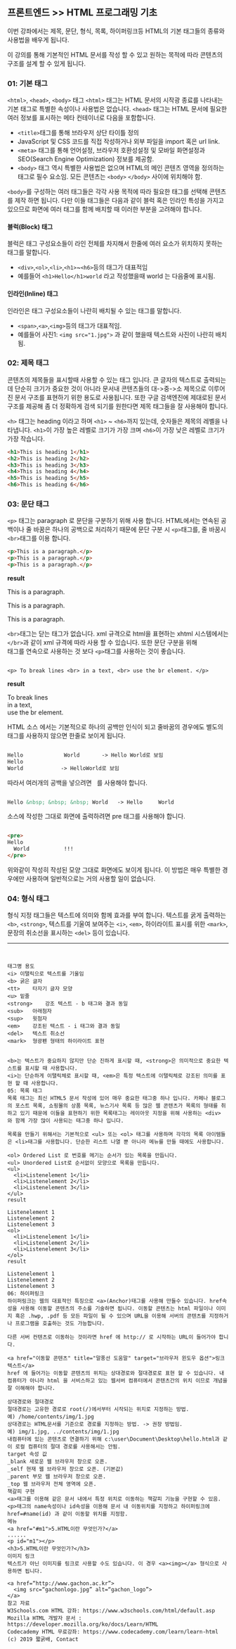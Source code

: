 ## 프론트엔드 >> HTML 프로그래밍 기초

이번 강좌에서는 제목, 문단, 형식, 목록, 하이퍼링크등 HTML의 기본 태그들의 종류와 사용법을 배우게 됩니다.

이 강의를 통해 기본적인 HTML 문서를 작성 할 수 있고 원하는 목적에 따라 콘텐츠의 구조를 설계 할 수 있게 됩니다.

### 01: 기본 태그
`<html>`, `<head>`, `<body>` 태그
`<html>` 태그는 HTML 문서의 시작광 종료를 나타내는 기본 태그로 특별한 속성이나 사용법은 없습니다. 
`<head>` 태그는 HTML 문서에 필요한 여러 정보를 표시하는 메타 컨테이너로 다음을 포함합니다.

* `<title>`태그를 통해 브라우저 상단 타이틀 정의
* JavaScript 및 CSS 코드를 직접 작성하거나 외부 파일을 import 혹은 url link.
* `<meta>` 태그를 통해 언어설정, 브라우저 호환성설정 및 모바일 화면설정과 SEO(Search Engine Optimization) 정보를 제공함.
* `<body>` 태그 역시 특별한 사용법은 없으며 HTML의 메인 콘텐츠 영역을 정의하는 태그로 필수 요소임. 모든 콘텐츠는 `<body>` `</body>` 사이에 위치해야 함.

`<body>`를 구성하는 여러 태그들은 각각 사용 목적에 따라 필요한 태그를 선택해 콘텐츠를 제작 하면 됩니다. 
다만 이들 태그들은 다음과 같이 블럭 혹은 인라인 특성을 가지고 있으므로 화면에 여러 태그를 함께 배치할 때 이러한 부분을 고려해야 합니다.

#### 블럭(Block) 태그
블럭은 태그 구성요소들이 라인 전체를 차지해서 한줄에 여러 요소가 위치하지 못하는 태그를 말합니다.
* `<div>`,`<ol>`,`<li>`,`<h1>`~`<h6>`등의 태그가 대표적임
* 예를들어 `<h1>Hello</h1>world` 라고 작성했을때 world 는 다음줄에 표시됨.

#### 인라인(Inline) 태그
인라인은 태그 구성요소들이 나란히 배치될 수 있는 태그를 말합니다.
* `<span>`,`<a>`,`<img>`등의 태그가 대표적임.
* 예를들어 사진1: `<img src="1.jpg">` 과 같이 했을때 텍스트와 사진이 나란히 배치됨.

### 02: 제목 태그
콘텐츠의 제목들을 표시할때 사용할 수 있는 태그 입니다. 
큰 글자의 텍스트로 출력되는데 단순히 크기가 중요한 것이 아니라 문서내 콘텐츠들의 대->중->소 제목으로 이루어진 문서 구조를 표현하기 위한 용도로 사용됩니다.
또한 구글 검색엔진에 제대로된 문서구조를 제공해 좀 더 정확하게 검색 되기를 원한다면 제목 태그들을 잘 사용해야 합니다.

`<h>` 태그는 heading 이라고 하며 `<h1>` ~ `<h6>`까지 있는데, 숫자들은 제목의 레벨을 나타냅니다. 
`<h1>`이 가장 높은 레벨로 크기가 가장 크며 `<h6>`이 가장 낮은 레벨로 크기가 가장 작습니다.

```html
<h1>This is heading 1</h1>
<h2>This is heading 2</h2>
<h3>This is heading 3</h3>
<h4>This is heading 4</h4>
<h5>This is heading 5</h5>
<h6>This is heading 6</h6>
```

### 03: 문단 태그
`<p>` 태그는 paragraph 로 문단을 구분하기 위해 사용 합니다. 
HTML에서는 연속된 공백이나 줄 바꿈은 하나의 공백으로 처리하기 때문에 문단 구분 시 `<p>`태그를, 줄 바꿈시 `<br>`태그를 이용 합니다.

```html
<p>This is a paragraph.</p>
<p>This is a paragraph.</p>
<p>This is a paragraph.</p>
```
**result**

<p>This is a paragraph.</P>
<p>This is a paragraph.</P>
<p>This is a paragraph.</P>

`<br>`태그는 닫는 태그가 없습니다. xml 규격으로 html을 표현하는 xhtml 시스템에서는 `</br>`과 같이 xml 규격에 따라 사용 할 수 있습니다. 또한 문단 구분을 위해 <br> 태그를 연속으로 사용하는 것 보다 `<p>`태그를 사용하는 것이 좋습니다.


```

<p> To break lines <br> in a text, <br> use the br element. </p>

```

**result**

<p> To break lines <br> in a text, <br> use the br element. </p>

HTML 소스 에서는 기본적으로 하나의 공백만 인식이 되고 줄바꿈의 경우에도 별도의 태그를 사용하지 않으면 한줄로 보이게 됩니다.

```html

Hello             World       -> Hello World로 보임
Hello
World            -> HelloWorld로 보임

```

따라서 여러개의 공백을 넣으려면 &nbsp; 를 사용해야 합니다.

```html

Hello &nbsp; &nbsp; &nbsp; World   -> Hello     World


```

소스에 작성한 그대로 화면에 출력하려면 pre 태그를 사용해야 합니다.

```html

<pre>
Hello
  World           !!!
</pre>

```

위와같이 작성히 작성된 모양 그대로 화면에도 보이게 됩니다. 
이 방법은 매우 특별한 경우에만 사용하며 일반적으로는 거의 사용할 일이 없습니다.


### 04: 형식 태그
형식 지정 태그들은 텍스트에 의미와 함께 효과를 부여 합니다. 텍스트를 굵게 출력하는 `<b>`, `<strong>`, 텍스트를 기울여 보여주는 `<i>`, `<em>`, 하이라이트 표시를 위한 `<mark>`, 문장의 취소선을 표시하는 `<del>` 등이 있습니다.

___

```


태그명	용도
<i>	이탤릭으로 텍스트를 기울임
<b>	굵은 글자
<tt>	타자기 글자 모양
<u>	밑줄
<strong>	강조 텍스트 - b 태그와 결과 동일
<sub>	아래첨자
<sup>	윗첨자
<em>	강조된 텍스트 - i 태그와 결과 동일
<del>	텍스트 취소선
<mark>	형광펜 형태의 하이라이트 표현


<b>는 텍스트가 중요하지 않지만 단순 진하게 표시할 때, <strong>은 의미적으로 중요한 텍스트를 표시할 때 사용합니다.
<i>는 단순하게 이탤릭체로 표시할 때, <em>은 특정 텍스트에 이탤릭체로 강조된 의미를 표현 할 때 사용합니다.
05: 목록 태그
목록 태그는 최신 HTML5 문서 작성에 있어 매우 중요한 태그중 하나 입니다. 카페나 블로그의 포스트 목록, 쇼핑몰의 상품 목록, 뉴스기사 목록 등 많은 웹 콘텐츠가 목록의 형태를 취하고 있기 때문에 이들을 표현하기 위한 목록태그는 레이아웃 지정을 위해 사용하는 <div> 와 함께 가장 많이 사용되는 태그중 하나 입니다.

목록을 만들기 위해서는 기본적으로 <ul> 또는 <ol> 태그를 사용하며 각각의 목록 아이템들은 <li>태그를 사용합니다. 단순한 리스트 나열 뿐 아니라 메뉴를 만들 때에도 사용합니다.

<ol> Ordered List 로 번호를 메기는 순서가 있는 목록을 만듭니다.
<ul> Unordered List로 순서없이 모양으로 목록을 만듭니다.
<ul>
  <li>Listenelement 1</li>
  <li>Listenelement 2</li>
  <li>Listenelement 3</li>
</ul>
result

Listenelement 1
Listenelement 2
Listenelement 3
<ol>
  <li>Listenelement 1</li>
  <li>Listenelement 2</li>
  <li>Listenelement 3</li>
</ol>
result

Listenelement 1
Listenelement 2
Listenelement 3
06: 하이퍼링크
하이퍼링크는 웹의 대표적인 특징으로 <a>(Anchor)태그를 사용해 만들수 있습니다. href속성을 사용해 이동할 콘텐츠의 주소를 기술하면 됩니다. 이동할 콘텐츠는 html 파일이나 이미지 혹은 .hwp, .pdf 등 모든 파일이 될 수 있으며 URL을 이용해 서버의 콘텐츠를 지정하거나 프로그램을 호출하는 것도 가능합니다.

다른 서버 컨텐츠로 이동하는 것이라면 href 에 http:// 로 시작하는 URL이 들어가야 합니다.

<a href="이동할 콘텐츠" title="말풍선 도움말" target="브라우저 윈도우 옵션">링크 텍스트</a>
href 에 들어가는 이동할 콘텐츠의 위치는 상대경로와 절대경로로 표현 할 수 있습니다. 내 컴퓨터가 아니라 html 을 서비스하고 있는 웹서버 컴퓨터에서 콘텐츠간의 위치 이므로 개념을 잘 이해해야 합니다.

상대경로와 절대경로
절대경로는 고유한 경로로 root(/)에서부터 시작되는 위치로 지정하는 방법.
예) /home/contents/img/1.jpg
상대경로는 HTML문서를 기준으로 경로를 지정하는 방법. -> 권장 방법임.
예) img/1.jpg, ../contents/img/1.jpg
내컴퓨터에 있는 콘텐츠로 연결하기 위해 c:\user\Document\Desktop\hello.html과 같이 로컬 컴퓨터의 절대 경로를 사용해서는 안됨.
target 속성 값
_blank 새로운 웹 브라우저 창으로 오픈.
_self 현재 웹 브라우저 창으로 오픈. (기본값)
_parent 부모 웹 브라우저 창으로 오픈.
_top 웹 브라우저 전체 영역에 오픈.
책갈피 구현
<a>태그를 이용해 같은 문서 내에서 특정 위치로 이동하는 책갈피 기능을 구현할 수 있음.
<p>태그의 name속성이나 id속성을 이용해 문서 내 이동위치를 지정하고 하이퍼링크에 href=#name(id) 과 같이 이동할 위치를 지정함.
메뉴 
<a href="#m1">5.HTML이란 무엇인가?</a>
......
<p id="m1"></p>
<h3>5.HTML이란 무엇인가?</h3>
이미지 링크
텍스트가 아닌 이미지를 링크로 사용할 수도 있습니다. 이 경우 <a><img></a> 형식으로 사용하면 됩니다.

<a href=“http://www.gachon.ac.kr”>
  <img src=“gachonlogo.jpg” alt=“gachon_logo”>
</a>
참고 자료
W3Schools.com HTML 강좌: https://www.w3schools.com/html/default.asp
Mozilla HTML 개발자 문서 : https://developer.mozilla.org/ko/docs/Learn/HTML
Codecademy HTML 무료강좌: https://www.codecademy.com/learn/learn-html
(c) 2019 짧굵배, Contact  


```